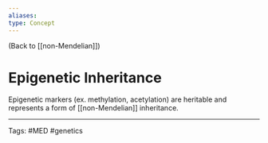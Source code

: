 ```yaml
---
aliases: 
type: Concept
---
```


(Back to [[non-Mendelian]])

# Epigenetic Inheritance

Epigenetic markers (ex. methylation, acetylation) are heritable and represents a form of [[non-Mendelian]] inheritance.

---
Tags: #MED #genetics 